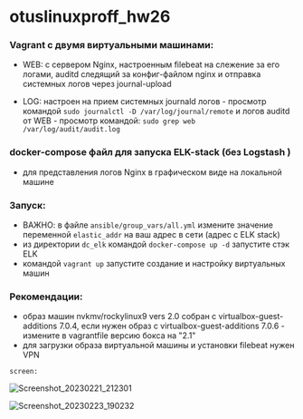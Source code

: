 # otuslinuxproff_hw26

### Vagrant с двумя виртуальными машинами:
  - WEB: с сервером Nginx, настроенным filebeat на слежение за его логами, auditd следящий за конфиг-файлом nginx и отправка системных логов через journal-upload  
  
  - LOG: настроен на прием системных journald логов - просмотр командой ``` sudo journalctl -D /var/log/journal/remote ```
         и логов auditd от WEB - просмотр командой: ``` sudo grep web /var/log/audit/audit.log ```
        
  
### docker-compose файл для запуска ELK-stack (без Logstash )
  -  для представления логов Nginx в графическом виде на локальной машине
    
### Запуск: 
  - ВАЖНО: в файле ``` ansible/group_vars/all.yml ```  измените значение переменной ```elastic_addr``` на ваш адрес в сети (адрес с ELK stack)
  - из директории ``` dc_elk ``` командой ``` docker-compose up -d ``` запустите стэк ELK
  - командой ``` vagrant up ```  запустите создание и настройку виртуальных машин

### Рекомендации:
  - образ машин nvkmv/rockylinux9 vers 2.0 собран с virtualbox-guest-additions 7.0.4, если нужен образ с virtualbox-guest-additions 7.0.6 - измените в vagrantfile версию бокса на "2.1"  
  - для загрузки образа виртуальной машины и установки filebeat нужен VPN 

```screen:```

![Screenshot_20230221_212301](https://user-images.githubusercontent.com/59445051/220955380-26c2b7ac-5862-4a6b-9f01-342a47d03fac.png)



![Screenshot_20230223_190232](https://user-images.githubusercontent.com/59445051/220962655-e0589432-6be9-4242-8542-c0a3afae3a6e.png)

